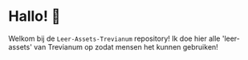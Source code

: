 # Hallo! 👋
Welkom bij de ```Leer-Assets-Trevianum``` repository! Ik doe hier alle 'leer-assets' van Trevianum op zodat mensen het kunnen gebruiken!

